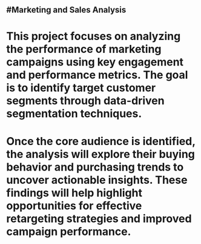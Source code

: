 #**Marketing and Sales Analysis**
-----------------------------
# This project focuses on analyzing the performance of marketing campaigns using key engagement and performance metrics. The goal is to identify target customer segments through data-driven segmentation techniques.

# Once the core audience is identified, the analysis will explore their buying behavior and purchasing trends to uncover actionable insights. These findings will help highlight opportunities for effective retargeting strategies and improved campaign performance.
